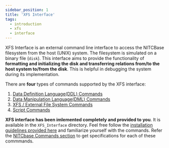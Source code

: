 ```yaml
---
sidebar_position: 1
title: 'XFS Interface'
tags:
  - introduction
  - xfs
  - interface
---
```

XFS Interface is an external command line interface to access the NITCBase filesystem from the host (UNIX) system. 
The filesystem is simulated on a binary file (`disk`). This interface aims to provide the functionality of **formatting and initializing the disk and transferring relations from/to the host system to/from the disk**. This is helpful in debugging the system during its implementation. 

There are **four** types of commands supported by the XFS interface:

1. [Data Definition Language(DDL) Commands ](../NITCbase_Commands#data-definition-language-commands)
2. [Data Manipulation Language(DML) Commands](../NITCbase_Commands#data-manipulation-language-commands)
3. [XFS / External File System Commands](../NITCbase_Commands#external-file-system-xfs-commands)
4. [Script Commands](../NITCbase_Commands#script-commands)

**XFS interface has been imlemented completely and provided to you**. It is available in the `XFS_Interface` directory. Feel free follow the [installation guidelines provided here](./Installation%20Guidelines.md) and familiarize yourself with the commands. Refer the [NITCbase Commands section](../NITCbase_Commands) to get specifications for each of these commmands.